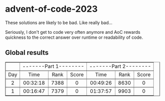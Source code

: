 # advent-of-code-2023

These solutions are likely to be bad. Like really bad...

Seriously, I don't get to code very often anymore and AoC rewards quickness to the correct answer over runtime or readability of code.

## Global results

<table border="1", style='text-align:center'>
  <tr>
    <td></td>
    <td colspan="3">-------Part 1--------</td>
    <td colspan="3">-------Part 2--------</td>
  </tr>
  <tr>
    <td>Day</td>
    <td>Time</td>
    <td>Rank</td>
    <td>Score</td>
    <td>Time</td>
    <td>Rank</td>
    <td>Score</td>
  </tr>
  <tr>
    <td>2</td>
    <td>00:32:18</td>
    <td>7388</td>
    <td>0</td>
    <td>00:49:26</td>
    <td>8630</td>
    <td>0</td>
  </tr>
  <tr>
    <td>1</td>
    <td>00:16:47</td>
    <td>7379</td>
    <td>0</td>
    <td>01:37:57</td>
    <td>9903</td>
    <td>0</td>
  </tr>
</table>
